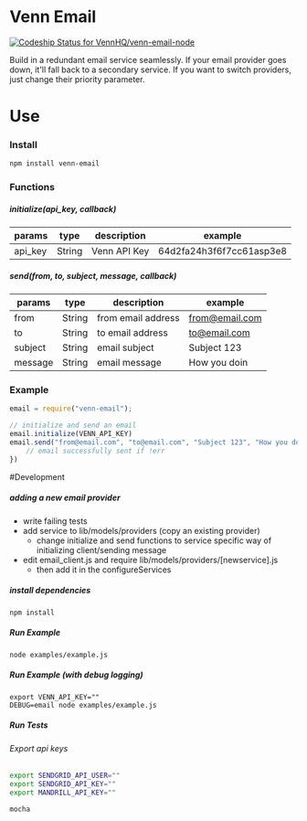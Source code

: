 # Venn Email
[ ![Codeship Status for VennHQ/venn-email-node](https://codeship.com/projects/40a5efb0-c00d-0132-200e-021ec7688aff/status?branch=master)](https://codeship.com/projects/73117)

Build in a redundant email service seamlessly. If your email provider goes down, it'll fall back to a secondary service. If you want to switch providers, just change their priority parameter.

# Use

### Install
```bash
npm install venn-email
```

### Functions
##### initialize(api_key, callback)
|params         | type   |    description      | example                    |
|---------------| ----   |   --------------------------- | ------------     |
|api_key        | String |   Venn API Key    | 64d2fa24h3f6f7cc61asp3e8         |
##### send(from, to, subject, message, callback)
|params         | type   |    description      | example                    |
|---------------| ----   |   --------------------------- | ------------     |
|from           | String |   from email address    | from@email.com         |
|to             | String |   to email address      | to@email.com           |
|subject        | String |   email subject         | Subject 123            |
|message        | String |   email message         | How you doin           |

### Example
```js
email = require("venn-email");

// initialize and send an email
email.initialize(VENN_API_KEY)
email.send("from@email.com", "to@email.com", "Subject 123", "How you doin", function(err, result){
	// email successfully sent if !err
})
```



#Development

##### adding a new email provider
* write failing tests
* add service to lib/models/providers (copy an existing provider)
	* change initialize and send functions to service specific way of initializing client/sending message
* edit email_client.js and require lib/models/providers/[newservice].js
	* then add it in the configureServices

##### install dependencies
```
npm install
```

##### Run Example
```
node examples/example.js
```

##### Run Example (with debug logging)
```
export VENN_API_KEY=""
DEBUG=email node examples/example.js
```

##### Run Tests
###### Export api keys
```bash
export SENDGRID_API_USER=""
export SENDGRID_API_KEY=""
export MANDRILL_API_KEY=""

mocha
```



